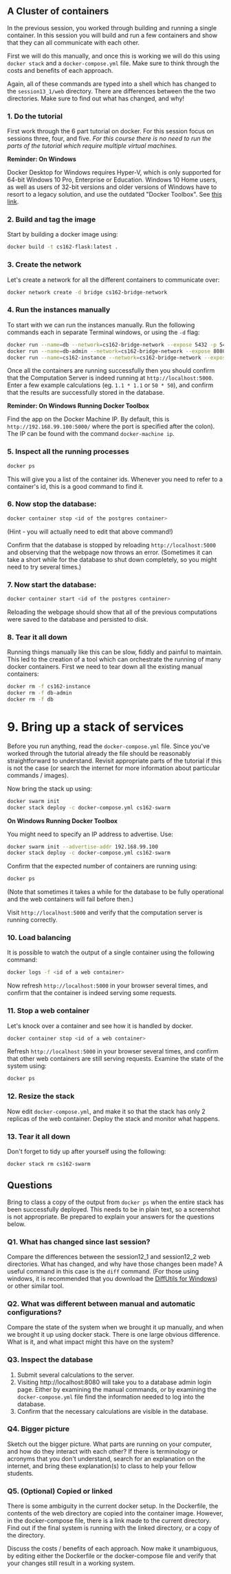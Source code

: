 ## A Cluster of containers

In the previous session, you worked through building and running a single
container.  In this session you will build and run a few containers and show
that they can all communicate with each other.

First we will do this manually, and once this is working we will do this using
`docker stack` and a `docker-compose.yml` file. Make sure to think through the
costs and benefits of each approach.

Again, all of these commands are typed into a shell which has changed to the
`session13_1/web` directory.  There are differences between the the two
directories.  Make sure to find out what has changed, and why!

### 1. Do the tutorial
First work through the 6 part tutorial on docker.  For this session focus on
sessions three, four, and five.  *For this course there is no need to run
the parts of the tutorial which require multiple virtual machines.*

**Reminder: On Windows**

Docker Desktop for Windows requires Hyper-V, which is only supported for 64-bit Windows 10 Pro, Enterprise or Education. Windows 10 Home users, as well as users of 32-bit versions and older versions of Windows have to resort to a legacy solution, and use the outdated "Docker Toolbox". See [this link](https://docs.docker.com/toolbox/toolbox_install_windows/).

### 2. Build and tag the image
Start by building a docker image using:
```bash
docker build -t cs162-flask:latest .
```

### 3. Create the network
Let's create a network for all the different containers to communicate over:
```bash
docker network create -d bridge cs162-bridge-network
```

### 4. Run the instances manually
To start with we can run the instances manually. Run the following commands each in separate Terminal windows, or using the `-d` flag:
```bash
docker run --name=db --network=cs162-bridge-network --expose 5432 -p 5432:5432/tcp -e "POSTGRES_DB=cs162" -e "POSTGRES_USER=cs162_user" -e "POSTGRES_PASSWORD=cs162_password" postgres:alpine
docker run --name=db-admin --network=cs162-bridge-network --expose 8080 -p 8080:8080/tcp adminer
docker run --name=cs162-instance --network=cs162-bridge-network --expose 5000 -p 5000:5000/tcp cs162-flask
```
Once all the containers are running successfully then you should confirm that
the Computation Server is indeed running at `http://localhost:5000`.  Enter a
few example calculations (eg. `1.1 * 1.1` or `50 * 50`), and confirm that the
results are successfully stored in the database.

**Reminder: On Windows Running Docker Toolbox**

Find the app on the Docker Machine IP. By default, this is `http://192.168.99.100:5000/` where the port is specified after the colon). The IP can be found with the command `docker-machine ip`.

### 5. Inspect all the running processes
```bash
docker ps
```
This will give you a list of the container ids.  Whenever you need to refer to
a container's id, this is a good command to find it.

### 6. Now stop the database:
```bash
docker container stop <id of the postgres container>
```
(Hint - you will actually need to edit that above command!)

Confirm that the database is stopped by reloading `http://localhost:5000` and
observing that the webpage now throws an error. (Sometimes it can take a short
while for the database to shut down completely, so you might need to try
several times.)

### 7. Now start the database:
```bash
docker container start <id of the postgres container>
```
Reloading the webpage should show that all of the previous computations were
saved to the database and persisted to disk.

### 8. Tear it all down
Running things manually like this can be slow, fiddly and painful to maintain.
This led to the creation of a tool which can orchestrate the running of many
docker containers. First we need to tear down all the existing manual
containers:
```bash
docker rm -f cs162-instance
docker rm -f db-admin
docker rm -f db
```

# 9. Bring up a stack of services
Before you run anything, read the `docker-compose.yml` file.  Since you've
worked through the tutorial already the file should be reasonably
straightforward to understand.  Revisit appropriate parts of the tutorial if
this is not the case (or search the internet for more information about
particular commands / images).

Now bring the stack up using:
```bash
docker swarm init
docker stack deploy -c docker-compose.yml cs162-swarm
```

**On Windows Running Docker Toolbox**

You might need to specify an IP address to advertise. Use:
```bash
docker swarm init --advertise-addr 192.168.99.100
docker stack deploy -c docker-compose.yml cs162-swarm
```

Confirm that the expected number of containers are running using:
```bash
docker ps
```
(Note that sometimes it takes a while for the database to be fully operational
and the web containers will fail before then.)

Visit `http://localhost:5000` and verify that the computation server is running
correctly.

### 10. Load balancing
It is possible to watch the output of a single container using the following
command:
```bash
docker logs -f <id of a web container>
```
Now refresh `http://localhost:5000` in your browser several times, and confirm
that the container is indeed serving some requests.

### 11. Stop a web container
Let's knock over a container and see how it is handled by docker.
```bash
docker container stop <id of a web container>
```
Refresh `http://localhost:5000` in your browser several times, and confirm that
other web containers are still serving requests.
Examine the state of the system using:
```bash
docker ps
```

### 12. Resize the stack
Now edit `docker-compose.yml`, and make it so that the stack has only 2 replicas
of the web container. Deploy the stack and monitor what happens.

### 13. Tear it all down
Don't forget to tidy up after yourself using the following:
```bash
docker stack rm cs162-swarm
```


## Questions
Bring to class a copy of the output from `docker ps` when the entire stack has
been successfully deployed. This needs to be in plain text, so a screenshot is
not appropriate.  Be prepared to explain your answers for the questions below.

### Q1. What has changed since last session?
Compare the differences between the session12_1 and session12_2 web directories.
What has changed, and why have those changes been made?  A useful command in
this case is the `diff` command.  (For those using windows, it is recommended
that you download the [DiffUtils for Windows](http://gnuwin32.sourceforge.net/packages/diffutils.htm))
or other similar tool.

### Q2. What was different between manual and automatic configurations?
Compare the state of the system when we brought it up manually, and when we
brought it up using docker stack.  There is one large obvious difference.  
What is it, and what impact might this have on the system?  

### Q3. Inspect the database
1. Submit several calculations to the server.
2. Visiting http://localhost:8080 will take you to a database admin login page.
Either by examining the manual commands, or by examining the
`docker-compose.yml` file find the information needed to log into the database.
3. Confirm that the necessary calculations are visible in the database.

### Q4. Bigger picture
Sketch out the bigger picture.  What parts are running on your computer, and
how do they interact with each other?  If there is terminology or acronyms that
you don't understand, search for an explanation on the internet, and bring these
explanation(s) to class to help your fellow students.

### Q5. (Optional) Copied or linked
There is some ambiguity in the current docker setup.  In the Dockerfile, the
contents of the web directory are copied into the container image.  However,
in the docker-compose file, there is a link made to the current directory.
Find out if the final system is running with the linked directory, or a copy of
the directory.

Discuss the costs / benefits of each approach.  Now make it unambiguous, by
editing either the Dockerfile or the docker-compose file and verify that your
changes still result in a working system.
